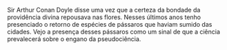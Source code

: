 Sir Arthur Conan Doyle disse uma vez que a certeza da bondade da providência divina repousava nas flores. Nesses últimos anos tenho presenciado o retorno de espécies de pássaros que haviam sumido das cidades. Vejo a presença desses pássaros como um sinal de que a ciência prevalecerá sobre o engano da pseudociência.

